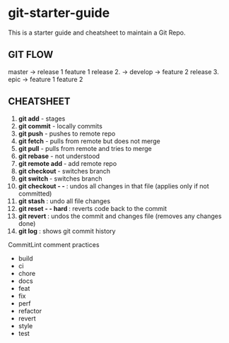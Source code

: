 # git-starter-guide

This is a starter guide and cheatsheet to maintain a Git Repo.

## GIT FLOW

master -> release 1 feature 1
release 2. -> develop -> feature 2
release 3. epic -> feature 1
feature 2

## CHEATSHEET

1. **git add** - stages
2. **git commit** - locally commits
3. **git push** - pushes to remote repo
4. **git fetch** - pulls from remote but does not merge
5. **git pull** - pulls from remote and tries to merge
6. **git rebase** - not understood <preferred not to use>
7. **git remote add <remote-id> <remote-url>** - add remote repo
8. **git checkout <branch-name>** - switches branch
9. **git switch <branch-name>** - switches branch
10. **git checkout - - <filename>** : undos all changes in that file (applies only if not committed)
11. **git stash** : undo all file changes
12. **git reset - - hard <commit-id>** : reverts code back to the commit
13. **git revert <commit-id>** : undos the commit and changes file (removes any changes done)
14. **git log** : shows git commit history

CommitLint comment practices

- build
- ci
- chore
- docs
- feat
- fix
- perf
- refactor
- revert
- style
- test
